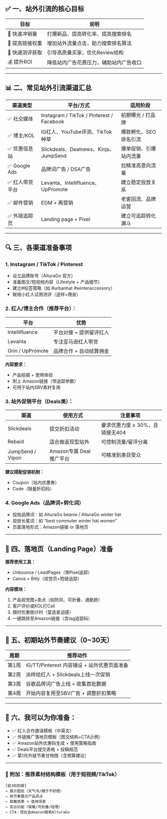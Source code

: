 ## ✅ 一、站外引流的核心目标

| 目标        | 说明                  |
| --------- | ------------------- |
| 🚀 快速冲销量  | 打爆新品、提高转化率、提高搜索排名   |
| 🧲 提高链接权重 | 增加站外流量点击，助力搜索排名算法   |
| 💬 快速测评获取 | 引导高质量买家，优化Review结构  |
| 💰 提升ROI  | 降低站内广告花费压力，辅助站内广告收口 |

---

## 📊 二、常见站外引流渠道汇总

| 渠道类型         | 平台/方式                                     | 适用阶段         |
| ------------ | ----------------------------------------- | ------------ |
| ✅ 社交媒体       | Instagram / TikTok / Pinterest / Facebook | 前期曝光 / 打品牌   |
| ✅ 博主/KOL     | IG红人、YouTube评测、TikTok种草                   | 爆款孵化、SEO排名引流 |
| ✅ 优惠信息站      | Slickdeals、Dealnews、Kinja、JumpSend        | 爆单促销、引爆站内流量  |
| ✅ Google Ads | 品牌词广告 / DSA广告                             | 拉精准高意向流量     |
| ✅ 红人带货平台     | Levanta、Intellifluence、UpPromote          | 建立稳定投放关系     |
| ✅ 邮件营销       | EDM + 再营销                                 | 老客回流、品牌运营    |
| ✅ 外链追踪页      | Landing page + Pixel                      | 建立可追踪转化漏斗    |

---

## 🔍 三、各渠道准备事项

### 1. Instagram / TikTok / Pinterest

* 设立品牌账号（AlturaGo 官方）
* 准备图文/短视频内容（Lifestyle + 产品细节）
* 建立#标签策略（如 #urbanhat #winteraccessory）
* 联络小红人试用测评（送样+佣金）

### 2. 红人/博主合作（推荐平台）：

| 平台               | 优势            |
| ---------------- | ------------- |
| Intellifluence   | 平台对接 + 提供留评红人 |
| Levanta          | 专注亚马逊红人带货     |
| Grin / UpPromote | 品牌合作 + 自动结算佣金 |

**内容要求：**

* 产品拍摄 + 使用体验
* 附上 Amazon链接（带追踪参数）
* 可用于站内SBV素材复用

### 3. 站外促销平台（Deals类）：

| 渠道               | 使用方式               | 注意事项                 |
| ---------------- | ------------------ | -------------------- |
| Slickdeals       | 提交折扣活动             | 要求优惠力度 ≥ 30%，且链接无404 |
| Rebaid           | 适合做返现型站外           | 可控制流量/留评分离           |
| JumpSend / Vipon | Amazon专属 Deal 推广平台 | 可精准到类目受众             |

**建议搭配促销机制：**

* Coupon（站内优惠券）
* Code（限量折扣码）

### 4. Google Ads（品牌词+转化词）

* 投放品牌词：如 AlturaGo beanie / AlturaGo winter hat
* 投放长尾词：如 “best commuter winter hat women”
* 页面落地形式：Amazon链接 or 落地页

---

## 🧰 四、落地页（Landing Page）准备

**推荐使用工具：**

* Unbounce / LeadPages（带Pixel追踪）
* Canva + Bitly（视觉页+短链追踪）

**内容模块：**

1. 产品视觉图+卖点（如防风、可折叠、通勤款）
2. 客户评价或KOL打Call
3. 限时优惠倒计时（营造紧迫感）
4. 一键跳转至Amazon链接（含tag追踪码）

---

## 🎯 五、初期站外节奏建议（0\~30天）

| 周期  | 推荐动作                            |
| --- | ------------------------------- |
| 第1周 | IG/TT/Pinterest 内容铺设 + 站外优惠页面准备 |
| 第2周 | 派样给红人 + Slickdeals上线一次促销        |
| 第3周 | 谷歌品牌词广告上线 + 收集首批数据              |
| 第4周 | 开始内容复用至SBV广告 + 调整折扣策略           |

---

## 📂 六、我可以为你准备：

* ✅ 红人合作邀请模板（中英文）
* ✅ 外链推广落地页模板（图文结构+CTA示例）
* ✅ Amazon站外优惠码生成 + 使用策略指南
* ✅ Deals平台提交表格 + 投稿规范
* ✅ 第1月外链节奏甘特图（含预算建议）

---

### 🎁 附加：推荐素材结构模板（用于短视频/TikTok）

```
[前3秒抓眼]
→ 展示困扰（天气冷/帽子不好搭）
→ 快节奏展示产品亮点
→ 穿戴效果 + 使用场景
→ 突出功能（保暖/可折叠/轻便）
→ CTA：现在去Amazon搜索AlturaGo
```

